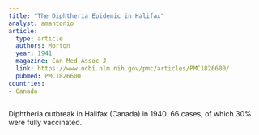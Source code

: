 ```yaml
---
title: "The Diphtheria Epidemic in Halifax"
analyst: amantonio
article:
  type: article
  authors: Morton
  year: 1941
  magazine: Can Med Assoc J
  link: https://www.ncbi.nlm.nih.gov/pmc/articles/PMC1826600/
  pubmed: PMC1826600
countries:
- Canada
---
```


Diphtheria outbreak in Halifax (Canada) in 1940. 66 cases, of which 30% were fully vaccinated.
